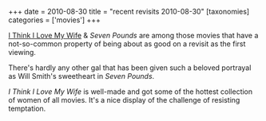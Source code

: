 +++
date = 2010-08-30
title = "recent revisits 2010-08-30"
[taxonomies]
categories = ['movies']
+++

[I Think I Love My Wife] & *Seven
Pounds* are among those movies that have a not-so-common property of
being about as good on a revisit as the first viewing.

There's hardly any other gal that has been given such a beloved
portrayal as Will Smith's sweetheart in *Seven Pounds*.

*I Think I Love My Wife* is well-made and got some of the hottest
collection of women of all movies. It's a nice display of the challenge
of resisting temptation.

  [I Think I Love My Wife]: @/many-recent-movies-2008-09-25.md
